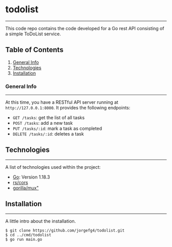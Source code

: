 # todolist
***
This code repo contains the code developed for a Go rest API consisting of a simple ToDoList service.
## Table of Contents
1. [General Info](#general-info)
2. [Technologies](#technologies)
3. [Installation](#installation)
### General Info
***
At this time, you have a RESTful API server running at `http://127.0.0.1:8000`. It provides the following endpoints:

* `GET /tasks`: get the list of all tasks
* `POST /tasks`: add a new task
* `PUT /tasks/:id`: mark a task as completed
* `DELETE /tasks/:id`: deletes a task
## Technologies
***
A list of technologies used within the project:
* [Go](https://go.dev): Version 1.18.3
* [rs/cors](https://github.com/rs/cors")
* [gorilla/mux"](https://"github.com/gorilla/mux")
## Installation
***
A little intro about the installation. 
```
$ git clone https://github.com/jorgefg4/todolist.git
$ cd ../cmd/todolist
$ go run main.go
```